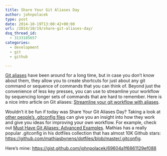 ```yaml
---
title: Share Your Git Aliases Day
author: johnpolacek
type: post
date: 2014-10-19T13:00:42+00:00
url: /2014/10/19/share-git-aliases-day/
dsq_thread_id:
  - 3133185657
categories:
  - development
  - git
  - github

---
```


[Git aliases][1] have been around for a long time, but in case you don’t know about them, they allow you to create shortcuts for just about any git command or sequence of commands that you can think of. Beyond just the convenience of less key presses, you can use to streamline your workflow by sequencing longer sets of commands that are hard to remember. Here is a nice intro article on Git aliases: [Streamline your git workflow with aliases][2].

Wouldn’t it be fun if today was Share Your Git Aliases Day? Taking a look at [other people’s .gitconfig files][3] can give you an insight into how they work and give you ideas for improving your own workflow. For example, check out [Must Have Git Aliases: Advanced Examples][4]. Mathias has a really popular .gitconfig in his dotfiles collection that has almost 10K Github stars: <https://github.com/mathiasbynens/dotfiles/blob/master/.gitconfig>.

Here’s mine: <https://gist.github.com/johnpolacek/69604a1f6861129ef088>

 [1]: http://git-scm.com/book/en/Git-Basics-Tips-and-Tricks#Git-Aliases
 [2]: http://robots.thoughtbot.com/streamline-your-git-workflow-with-aliases
 [3]: https://gist.github.com/search?q=%5Balias%5D+.gitconfig
 [4]: http://durdn.com/blog/2012/11/22/must-have-git-aliases-advanced-examples/